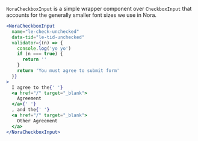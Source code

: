 `NoraCheckboxInput` is a simple wrapper component over `CheckboxInput`
that accounts for the generally smaller font sizes we use in Nora.

```jsx
<NoraCheckboxInput
  name="le-check-unchecked"
  data-tid="le-tid-unchecked"
  validator={(n) => {
    console.log('yo yo')
    if (n === true) {
      return ''
    }
    return 'You must agree to submit form'
  }}
>
  I agree to the{' '}
  <a href="/" target="_blank">
    Agreement
  </a>{' '}
  , and the{' '}
  <a href="/" target="_blank">
    Other Agreement
  </a>
</NoraCheckboxInput>
```
